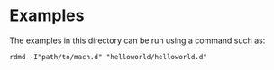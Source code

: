 # Examples

The examples in this directory can be run using a command such as:

``` text
rdmd -I"path/to/mach.d" "helloworld/helloworld.d"
```
